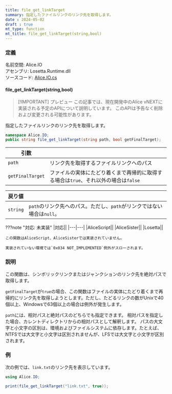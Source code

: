 ```yaml
---
title: file_get_linkTarget
summary: 指定したファイルリンクのリンク先を取得します。
date : 2024-05-02
draft : true
mt_type: function
mt_title: file_get_linkTarget(string,bool)
---
```


### 定義
名前空間: Alice.IO<br/>
アセンブリ: Losetta.Runtime.dll<br/>
ソースコード: [Alice.IO.cs](https://github.com/WSOFT-Project/Losetta/blob/master/Losetta.Runtime/Alice.IO.cs)

#### file_get_linkTarget(string,bool)

> [!IMPORTANT] プレビュー
> この記事では、現在開発中のAlice vNEXTに実装される予定のAPIについて説明しています。
> このAPIは予告なく削除および変更される可能性があります。

指定したファイルリンクのリンク先を取得します。

```cs title="AliceScript"
namespace Alice.IO;
public string file_get_linkTarget(string path, bool getFinalTarget);
```

|引数| |
|-|-|
|`path`|リンク先を取得するファイルリンクへのパス|
|`getFinalTarget`|ファイルの実体にたどり着くまで再帰的に取得する場合は`true`、それ以外の場合は`false`|

|戻り値| |
|-|-|
|`string`|`path`のリンク先へのパス。ただし、`path`がリンクではない場合は`null`。|

???note "対応: 未実装"
    |対応||
    |---|---|
    |AliceScript||
    |AliceSister||
    |Losetta||

    この関数はAliceScript、AliceSisterでは実装されていません。

    実装されていない環境では`0x034 NOT_IMPLEMENTED`例外がスローされます。

### 説明
この関数は、シンボリックリンクまたはジャンクションのリンク先を絶対パスで取得します。

`getFinalTarget`が`true`の場合、この関数はファイルの実体にたどり着くまで再帰的にリンク先を取得しようとします。ただし、たどるリンクの数がUnixで40個以上、Windowsで63個以上の場合は例外が発生します。

`path`には、相対パスと絶対パスのどちらでも指定できます。
相対パスを指定した場合、カレントディレクトリからの相対パスとして解釈します。
パスの大文字と小文字の区別は、環境およびファイルシステムに依存します。たとえば、NTFSでは大文字と小文字は区別されませんが、LFSでは大文字と小文字が区別されます。

### 例
次の例では、`link.txt`のリンク先を表示しています。

```cs title="AliceScript"
using Alice.IO;

print(file_get_linkTarget("link.txt", true));
```
